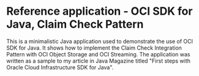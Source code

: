 # Reference application - OCI SDK for Java, Claim Check Pattern
This is a minimalistic Java application used to demonstrate the use of OCI SDK for Java. It shows how to implement the Claim Check Integration Pattern with OCI Object Storage and OCI Streaming. The application was written as a sample to my article in Java Magazine titled "First steps with Oracle Cloud Infrastructure SDK for Java".
